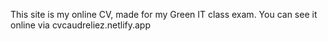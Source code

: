 This site is my online CV, made for my Green IT class exam.
You can see it online via cvcaudreliez.netlify.app